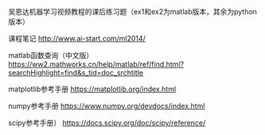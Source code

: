 
吴恩达机器学习视频教程的课后练习题（ex1和ex2为matlab版本，其余为python版本）

课程笔记 http://www.ai-start.com/ml2014/

matlab函数查询（中文版） https://ww2.mathworks.cn/help/matlab/ref/find.html?searchHighlight=find&s_tid=doc_srchtitle



matplotlib参考手册  https://matplotlib.org/index.html

numpy参考手册  https://www.numpy.org/devdocs/index.html

scipy参考手册） https://docs.scipy.org/doc/scipy/reference/
